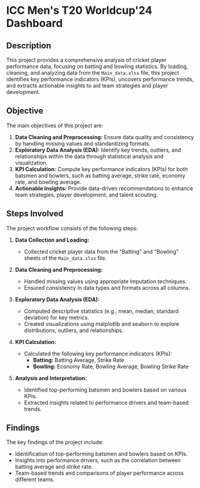 # ICC Men's T20 Worldcup'24 Dashboard

## Description
This project provides a comprehensive analysis of cricket player performance data, focusing on batting and bowling statistics. By loading, cleaning, and analyzing data from the `Main_data.xlsx` file, this project identifies key performance indicators (KPIs), uncovers performance trends, and extracts actionable insights to aid team strategies and player development.

## Objective

The main objectives of this project are:

1.  **Data Cleaning and Preprocessing:** Ensure data quality and consistency by handling missing values and standardizing formats.
2.  **Exploratory Data Analysis (EDA):** Identify key trends, outliers, and relationships within the data through statistical analysis and visualization.
3.  **KPI Calculation:** Compute key performance indicators (KPIs) for both batsmen and bowlers, such as batting average, strike rate, economy rate, and bowling average.
4.  **Actionable Insights:** Provide data-driven recommendations to enhance team strategies, player development, and talent scouting.

## Steps Involved

The project workflow consists of the following steps:

1.  **Data Collection and Loading:**
    *   Collected cricket player data from the "Batting" and "Bowling" sheets of the `Main_data.xlsx` file.

2.  **Data Cleaning and Preprocessing:**
    *   Handled missing values using appropriate imputation techniques.
    *   Ensured consistency in data types and formats across all columns.

3.  **Exploratory Data Analysis (EDA):**
    *   Computed descriptive statistics (e.g., mean, median, standard deviation) for key metrics.
    *   Created visualizations using matplotlib and seaborn to explore distributions, outliers, and relationships.

4.  **KPI Calculation:**
    *   Calculated the following key performance indicators (KPIs):
        *   **Batting:** Batting Average, Strike Rate
        *   **Bowling:** Economy Rate, Bowling Average, Bowling Strike Rate

5.  **Analysis and Interpretation:**
    *   Identified top-performing batsmen and bowlers based on various KPIs.
    *   Extracted insights related to performance drivers and team-based trends.

## Findings

The key findings of the project include:

- Identification of top-performing batsmen and bowlers based on KPIs.
- Insights into performance drivers, such as the correlation between batting average and strike rate.
- Team-based trends and comparisons of player performance across different teams.

